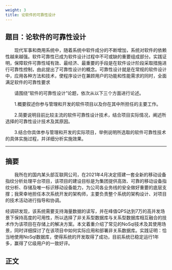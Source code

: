 ```yaml
---
weight: 3
title: 论软件的可靠性设计
---
```


## 题目：论软件的可靠性设计

&emsp;&emsp;现代军事和商用系统中，随着系统中软件成分的不断增加，系统对软件的依赖性越来越强。软件可靠性已成为软件设计过程中不可或缺的重要组成部分。实践证明，保障软件可靠性域有效、最经济、最重要的手段是在软件设计阶段采取措施进行可靠性控制，由此提出了可靠性设计的概念。可靠性设计就是在常规的软件设计中，应用各种方法和技术，使程序设计在兼顾用户的功能和性能需求的同时，全面满足软件的可靠性要求

&emsp;&emsp;请围绕“软件的可靠性设计”论题，依次从以下三个方面进行论述。

&emsp;&emsp;1.概要叙述你参与管理和开发的软件项目以及你在其中所担任的主要工作。

&emsp;&emsp;2.简要说明目前比较主流的软件可靠性设计技术，结合项目实际情况，阐述所选择的可靠性设计技术及其原因。

&emsp;&emsp;3.结合你具体参与管理和开发的实际项目，举例说明所选取的软件可靠性技术的具体实施过程，并详细分析实施效果。

---

## 摘要

&emsp;&emsp;我所在的国内某头部互联网公司，在2021年4月决定搭建一套全新的移动设备指纹分析处理平台项目，该项目的建设目标是为集团提供高效、可靠的移动设备指纹分析、存储及唯一标识移动设备能力，为公司各业务线的安全做好重要的底层支撑；我荣幸地担任本次系统开发的架构师，主要负责整个系统的架构设计、对项目的技术活动进行指导和协调。

经调研发现，该系统需要支持海量数据的读写，并在峰值QPS达到7万的高并发场景下保持高度的可用性，所以选择了非关系型数据库与关系型数据库相互融合的技术作为该项目在存储上的解决方案。本文着重介绍了常见的NoSql技术及其使用场景，同时详细探讨了在该项目中如何实际应用和部署非关系数据库。实践证明：恰当地使用NoSql数据库，使得系统的开发取得了成功，目前系统已稳定运行1年多，赢得了亿级用户的一致好评。

## 正文

